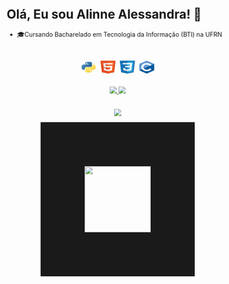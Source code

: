 # __Olá, Eu sou Alinne Alessandra!__ 👋

- 🎓Cursando Bacharelado em Tecnologia da Informação (BTI) na UFRN


<div style="display: inline_block"><br>
<p align="center">
  <img align="center" alt="Alinne-Python" height="30" width="40" src="https://raw.githubusercontent.com/devicons/devicon/master/icons/python/python-original.svg">
  <img align="center" alt="Alinne-HTML" height="30" width="40" src="https://raw.githubusercontent.com/devicons/devicon/master/icons/html5/html5-original.svg">
  <img align="center" alt="Alinne-CSS" height="30" width="40" src="https://raw.githubusercontent.com/devicons/devicon/master/icons/css3/css3-original.svg">  
  <img align="center" alt="Alinne-Csharp" height="30" width="40" src="https://raw.githubusercontent.com/devicons/devicon/master/icons/c/c-original.svg">
</p align="center">  
</div>

##

<div>
<p align="center">
  <a href="https://github.com/alinnealess">
  <img height="180em" src="https://github-readme-stats.vercel.app/api?username=alinnealess&show_icons=true&theme=dracula&include_all_commits=true&count_private=true"/>
 <img height="180em" src="https://github-readme-stats.vercel.app/api/top-langs/?username=alinnealess&layout=compact&langs_count=7&theme=dracula"/>
 </p align="center"> 
</div>

##


<div> 
<p align="center">
 <a href="https://www.linkedin.com/in/alinne-alessandra-6595949a/" target="_blank" align="center"><img src="https://img.shields.io/badge/-LinkedIn-%230077B5?style=for-the-badge&logo=linkedin&logoColor=white" target="_blank" align="center"></a> 
 
  
</p align="center">
  
  <p align="center">
  <a  href="https://picasion.com/"><img src="https://i.picasion.com/pic92/639cfdb709f540a0ccc8ab86c2e6a4c1.gif" width="150" height="150" border="100"></a> </a>
  </p align="center">
</div>


 

